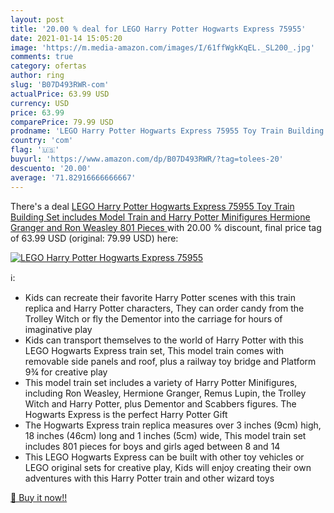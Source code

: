 ```yaml
---
layout: post
title: '20.00 % deal for LEGO Harry Potter Hogwarts Express 75955'
date: 2021-01-14 15:05:20
image: 'https://m.media-amazon.com/images/I/61ffWgkKqEL._SL200_.jpg'
comments: true
category: ofertas
author: ring
slug: 'B07D493RWR-com'
actualPrice: 63.99 USD
currency: USD
price: 63.99
comparePrice: 79.99 USD
prodname: 'LEGO Harry Potter Hogwarts Express 75955 Toy Train Building Set includes Model Train and Harry Potter Minifigures Hermione Granger and Ron Weasley  801 Pieces '
country: 'com'
flag: '🇺🇸'
buyurl: 'https://www.amazon.com/dp/B07D493RWR/?tag=tolees-20'
descuento: '20.00'
average: '71.82916666666667'
---
```


There's a deal [LEGO Harry Potter Hogwarts Express 75955 Toy Train Building Set includes Model Train and Harry Potter Minifigures Hermione Granger and Ron Weasley  801 Pieces ](https://www.amazon.com/dp/B07D493RWR/?tag=tolees-20)  with  20.00 % discount, final price tag of  63.99 USD (original: 79.99 USD) here:

[![LEGO Harry Potter Hogwarts Express 75955](https://m.media-amazon.com/images/I/61ffWgkKqEL._SL200_.jpg)](https://www.amazon.com/dp/B07D493RWR/?tag=tolees-20)

ℹ️:

- Kids can recreate their favorite Harry Potter scenes with this train replica and Harry Potter characters, They can order candy from the Trolley Witch or fly the Dementor into the carriage for hours of imaginative play
- Kids can transport themselves to the world of Harry Potter with this LEGO Hogwarts Express train set, This model train comes with removable side panels and roof, plus a railway toy bridge and Platform 9¾ for creative play
- This model train set includes a variety of Harry Potter Minifigures, including Ron Weasley, Hermione Granger, Remus Lupin, the Trolley Witch and Harry Potter, plus Dementor and Scabbers figures. The Hogwarts Express is the perfect Harry Potter Gift
- The Hogwarts Express train replica measures over 3 inches (9cm) high, 18 inches (46cm) long and 1 inches (5cm) wide, This model train set includes 801 pieces for boys and girls aged between 8 and 14
- This LEGO Hogwarts Express can be built with other toy vehicles or LEGO original sets for creative play, Kids will enjoy creating their own adventures with this Harry Potter train and other wizard toys

[🛒 Buy it now!!](https://www.amazon.com/dp/B07D493RWR/?tag=tolees-20)
